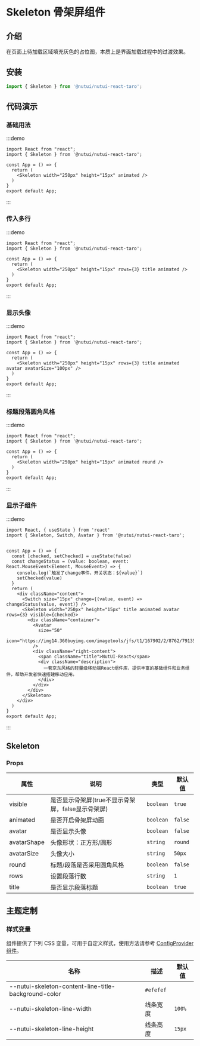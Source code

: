 # Skeleton 骨架屏组件

## 介绍

在页面上待加载区域填充灰色的占位图，本质上是界面加载过程中的过渡效果。

## 安装

```ts
import { Skeleton } from '@nutui/nutui-react-taro';
```

## 代码演示

### 基础用法

:::demo

```tsx
import React from "react";
import { Skeleton } from '@nutui/nutui-react-taro';

const App = () => {
  return (
    <Skeleton width="250px" height="15px" animated />
  )
}
export default App;
```

:::

### 传入多行

:::demo

```tsx
import React from "react";
import { Skeleton } from '@nutui/nutui-react-taro';

const App = () => {
  return (
    <Skeleton width="250px" height="15px" rows={3} title animated />
  )
}
export default App;
```

:::

### 显示头像

:::demo

```tsx
import React from "react";
import { Skeleton } from '@nutui/nutui-react-taro';

const App = () => {
  return (
    <Skeleton width="250px" height="15px" rows={3} title animated avatar avatarSize="100px" />
  )
}
export default App;
```

:::

### 标题段落圆角风格

:::demo

```tsx
import React from "react";
import { Skeleton } from '@nutui/nutui-react-taro';

const App = () => {
  return (
    <Skeleton width="250px" height="15px" animated round />
  )
}
export default App;
```

:::

### 显示子组件

:::demo

```tsx
import React, { useState } from 'react'
import { Skeleton, Switch, Avatar } from '@nutui/nutui-react-taro';


const App = () => {
  const [checked, setChecked] = useState(false)
  const changeStatus = (value: boolean, event: React.MouseEvent<Element, MouseEvent>) => {
    console.log(`触发了change事件，开关状态：${value}`)
    setChecked(value)
  }
  return (
    <div className="content">
      <Switch size="15px" change={(value, event) => changeStatus(value, event)} />
      <Skeleton width="250px" height="15px" title animated avatar rows={3} visible={checked}>
        <div className="container">
          <Avatar
            size="50"
            icon="https://img14.360buyimg.com/imagetools/jfs/t1/167902/2/8762/791358/603742d7E9b4275e3/e09d8f9a8bf4c0ef.png"
          />
          <div className="right-content">
            <span className="title">NutUI-React</span>
            <div className="description">
              一套京东风格的轻量级移动端React组件库，提供丰富的基础组件和业务组件，帮助开发者快速搭建移动应用。
            </div>
          </div>
        </div>
      </Skeleton>
    </div>
  )
}
export default App;
```

:::

## Skeleton

### Props

| 属性 | 说明 | 类型 | 默认值 |
| --- | --- | --- | --- |
| visible | 是否显示骨架屏(true不显示骨架屏，false显示骨架屏) | `boolean` | `true` |
| animated | 是否开启骨架屏动画 | `boolean` | `false` |
| avatar | 是否显示头像 | `boolean` | `false` |
| avatarShape | 头像形状：正方形/圆形 | `string` | `round` |
| avatarSize | 头像大小 | `string` | `50px` |
| round | 标题/段落是否采用圆角风格 | `boolean` | `false` |
| rows | 设置段落行数 | `string` | `1` |
| title | 是否显示段落标题 | `boolean` | `true` |

## 主题定制

### 样式变量

组件提供了下列 CSS 变量，可用于自定义样式，使用方法请参考 [ConfigProvider 组件](#/zh-CN/component/configprovider)。

| 名称 | 描述 | 默认值 |
| --- | --- | --- |
| \--nutui-skeleton-content-line-title-background-color | `#efefef` |
| \--nutui-skeleton-line-width | 线条宽度 | `100%` |
| \--nutui-skeleton-line-height | 线条高度 | `15px` |
